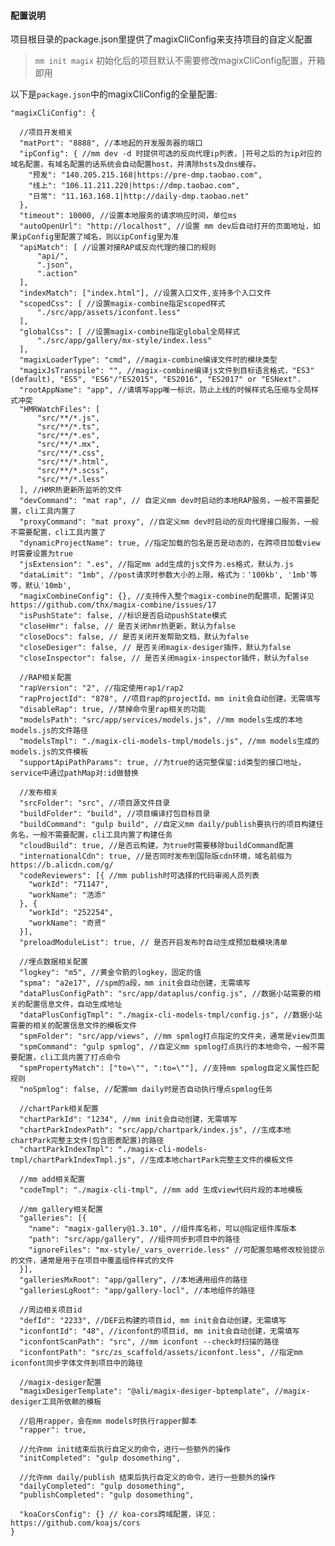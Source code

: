 

#### 配置说明
项目根目录的package.json里提供了magixCliConfig来支持项目的自定义配置

>  `mm init magix` 初始化后的项目默认不需要修改magixCliConfig配置，开箱即用

以下是`package.json`中的magixCliConfig的全量配置:

    "magixCliConfig": {

      //项目开发相关
      "matPort": "8888", //本地起的开发服务器的端口
      "ipConfig": { //mm dev -d 时提供可选的反向代理ip列表，|符号之后的为ip对应的域名配置，有域名配置的话系统会自动配置host，并清除hsts及dns缓存。
        "预发": "140.205.215.168|https://pre-dmp.taobao.com",
        "线上": "106.11.211.220|https://dmp.taobao.com", 
        "日常": "11.163.168.1|http://daily-dmp.taobao.net"
      }, 
      "timeout": 10000, //设置本地服务的请求响应时间，单位ms
      "autoOpenUrl": "http://localhost", //设置 mm dev后自动打开的页面地址，如果ipConfig里配置了域名，则以ipConfig里为准
      "apiMatch": [ //设置对接RAP或反向代理的接口的规则
          "api/",
          ".json",
          ".action"
      ],
      "indexMatch": ["index.html"], //设置入口文件,支持多个入口文件
      "scopedCss": [ //设置magix-combine指定scoped样式
          "./src/app/assets/iconfont.less"
      ],
      "globalCss": [ //设置magix-combine指定global全局样式
          "./src/app/gallery/mx-style/index.less"
      ],
      "magixLoaderType": "cmd", //magix-combine编译文件时的模块类型
      "magixJsTranspile": "", //magix-combine编译js文件到目标语言格式，"ES3" (default), "ES5", "ES6"/"ES2015", "ES2016", "ES2017" or "ESNext".
      "rootAppName": "app", //请填写app唯一标识，防止上线的时候样式名压缩与全局样式冲突
      "HMRWatchFiles": [
          "src/**/*.js",
          "src/**/*.ts",
          "src/**/*.es",
          "src/**/*.mx",
          "src/**/*.css",
          "src/**/*.html",
          "src/**/*.scss",
          "src/**/*.less"
      ], //HMR热更新所监听的文件
      "devCommand": "mat rap", // 自定义mm dev时启动的本地RAP服务，一般不需要配置，cli工具内置了
      "proxyCommand": "mat proxy", //自定义mm dev时启动的反向代理接口服务，一般不需要配置，cli工具内置了
      "dynamicProjectName": true, //指定加载的包名是否是动态的，在跨项目加载view时需要设置为true
      "jsExtension": ".es", //指定mm add生成的js文件为.es格式，默认为.js
      "dataLimit": "1mb", //post请求时参数大小的上限，格式为：'100kb', '1mb'等等，默认'10mb',
      "magixCombineConfig": {}, //支持传入整个magix-combine的配置项，配置详见 https://github.com/thx/magix-combine/issues/17
      "isPushState": false, //标识是否启动pushState模式
      "closeHmr": false, // 是否关闭hmr热更新，默认为false
      "closeDocs": false, // 是否关闭开发帮助文档，默认为false
      "closeDesiger": false, // 是否关闭magix-desiger插件，默认为false
      "closeInspector": false, // 是否关闭magix-inspector插件，默认为false

      //RAP相关配置
      "rapVersion": "2", //指定使用rap1/rap2
      "rapProjectId": "878", //项目rap的projectId，mm init会自动创建，无需填写
      "disableRap": true, //禁掉命令里rap相关的功能
      "modelsPath": "src/app/services/models.js", //mm models生成的本地models.js的文件路径
      "modelsTmpl": "./magix-cli-models-tmpl/models.js", //mm models生成的models.js的文件模板
      "supportApiPathParams": true, //为true的话完整保留:id类型的接口地址，service中通过pathMap对:id做替换

      //发布相关
      "srcFolder": "src", //项目源文件目录
      "buildFolder": "build", //项目编译打包目标目录
      "buildCommand": "gulp build", //自定义mm daily/publish要执行的项目构建任务名，一般不需要配置，cli工具内置了构建任务
      "cloudBuild": true, //是否云构建，为true时需要移除buildCommand配置
      "internationalCdn": true, //是否同时发布到国际版cdn环境，域名前缀为https://b.alicdn.com/g/
      "codeReviewers": [{ //mm publish时可选择的代码审阅人员列表
        "workId": "71147",
        "workName": "浩添"
      }, {
        "workId": "252254",
        "workName": "奇贤"
      }],
      "preloadModuleList": true, // 是否开启发布时自动生成预加载模块清单

      //埋点数据相关配置
      "logkey": "m5", //黄金令箭的logkey，固定的值
      "spma": "a2e17", //spm的a段，mm init会自动创建，无需填写
      "dataPlusConfigPath": "src/app/dataplus/config.js", //数据小站需要的相关的配置信息文件，自动生成地址
      "dataPlusConfigTmpl": "./magix-cli-models-tmpl/config.js", //数据小站需要的相关的配置信息文件的模板文件
      "spmFolder": "src/app/views", //mm spmlog打点指定的文件夹，通常是view页面
      "spmCommand": "gulp spmlog", //自定义mm spmlog打点执行的本地命令，一般不需要配置，cli工具内置了打点命令
      "spmPropertyMatch": ["to=\"", ":to=\""], //支持mm spmlog自定义属性匹配规则
      "noSpmlog": false, //配置mm daily时是否自动执行埋点spmlog任务

      //chartPark相关配置
      "chartParkId": "1234", //mm init会自动创建，无需填写
      "chartParkIndexPath": "src/app/chartpark/index.js", //生成本地chartPark完整主文件(包含图表配置)的路径
      "chartParkIndexTmpl": "./magix-cli-models-tmpl/chartParkIndexTmpl.js", //生成本地chartPark完整主文件的模板文件

      //mm add相关配置
      "codeTmpl": "./magix-cli-tmpl", //mm add 生成view代码片段的本地模板

      //mm gallery相关配置
      "galleries": [{
        "name": "magix-gallery@1.3.10", //组件库名称，可以@指定组件库版本
        "path": "src/app/gallery", //组件同步到项目中的路径
        "ignoreFiles": "mx-style/_vars_override.less" //可配置忽略修改校验提示的文件，通常是用于在项目中覆盖组件样式的文件
      }],
      "galleriesMxRoot": "app/gallery", //本地通用组件的路径
      "galleriesLgRoot": "app/gallery-locl", //本地组件的路径

      //周边相关项目id
      "defId": "2233", //DEF云构建的项目id, mm init会自动创建，无需填写
      "iconfontId": "48", //iconfont的项目id, mm init会自动创建，无需填写
      "iconfontScanPath": "src", //mm iconfont --check时扫描的路径
      "iconfontPath": "src/zs_scaffold/assets/iconfont.less", //指定mm iconfont同步字体文件到项目中的路径

      //magix-desiger配置
      "magixDesigerTemplate": "@ali/magix-desiger-bptemplate", //magix-desiger工具所依赖的模板

      //启用rapper，会在mm models时执行rapper脚本
      "rapper": true,

      //允许mm init结束后执行自定义的命令，进行一些额外的操作
      "initCompleted": "gulp dosomething",

      //允许mm daily/publish 结束后执行自定义的命令，进行一些额外的操作
      "dailyCompleted": "gulp dosomething",
      "publishCompleted": "gulp dosomething",

      "koaCorsConfig": {} // koa-cors跨域配置，详见：https://github.com/koajs/cors
    }


